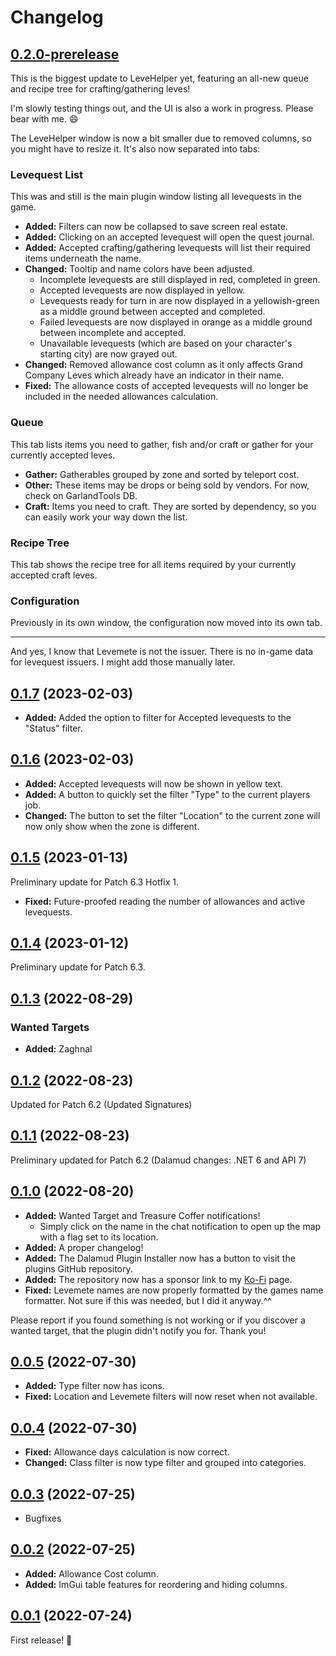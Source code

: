 # Changelog

## [0.2.0-prerelease]

This is the biggest update to LeveHelper yet, featuring an all-new queue and recipe tree for crafting/gathering leves!

I'm slowly testing things out, and the UI is also a work in progress. Please bear with me. :smile:

The LeveHelper window is now a bit smaller due to removed columns, so you might have to resize it. It's also now separated into tabs:

### Levequest List

This was and still is the main plugin window listing all levequests in the game.

- **Added:** Filters can now be collapsed to save screen real estate.
- **Added:** Clicking on an accepted levequest will open the quest journal.
- **Added:** Accepted crafting/gathering levequests will list their required items underneath the name.
- **Changed:** Tooltip and name colors have been adjusted.
  - Incomplete levequests are still displayed in red, completed in green.
  - Accepted levequests are now displayed in yellow.
  - Levequests ready for turn in are now displayed in a yellowish-green as a middle ground between accepted and completed.
  - Failed levequests are now displayed in orange as a middle ground between incomplete and accepted.
  - Unavailable levequests (which are based on your character's starting city) are now grayed out.
- **Changed:** Removed allowance cost column as it only affects Grand Company Leves which already have an indicator in their name.
- **Fixed:** The allowance costs of accepted levequests will no longer be included in the needed allowances calculation.

### Queue

This tab lists items you need to gather, fish and/or craft or gather for your currently accepted leves.

- **Gather:** Gatherables grouped by zone and sorted by teleport cost.
- **Other:** These items may be drops or being sold by vendors. For now, check on GarlandTools DB.
- **Craft:** Items you need to craft. They are sorted by dependency, so you can easily work your way down the list.

### Recipe Tree

This tab shows the recipe tree for all items required by your currently accepted craft leves.

### Configuration

Previously in its own window, the configuration now moved into its own tab.

---

And yes, I know that Levemete is not the issuer. There is no in-game data for levequest issuers. I might add those manually later.

## [0.1.7] (2023-02-03)

- **Added:** Added the option to filter for Accepted levequests to the "Status" filter.

## [0.1.6] (2023-02-03)

- **Added:** Accepted levequests will now be shown in yellow text.
- **Added:** A button to quickly set the filter "Type" to the current players job.
- **Changed:** The button to set the filter "Location" to the current zone will now only show when the zone is different.

## [0.1.5] (2023-01-13)

Preliminary update for Patch 6.3 Hotfix 1.

- **Fixed:** Future-proofed reading the number of allowances and active levequests.

## [0.1.4] (2023-01-12)

Preliminary update for Patch 6.3.

## [0.1.3] (2022-08-29)

### Wanted Targets

- **Added:** Zaghnal

## [0.1.2] (2022-08-23)

Updated for Patch 6.2 (Updated Signatures)

## [0.1.1] (2022-08-23)

Preliminary updated for Patch 6.2 (Dalamud changes: .NET 6 and API 7)

## [0.1.0] (2022-08-20)

- **Added:** Wanted Target and Treasure Coffer notifications!
  - Simply click on the name in the chat notification to open up the map with a flag set to its location.
- **Added:** A proper changelog!
- **Added:** The Dalamud Plugin Installer now has a button to visit the plugins GitHub repository.
- **Added:** The repository now has a sponsor link to my [Ko-Fi](https://ko-fi.com/haselnussbomber) page.
- **Fixed:** Levemete names are now properly formatted by the games name formatter. Not sure if this was needed, but I did it anyway.^^

Please report if you found something is not working or if you discover a wanted target, that the plugin didn't notify you for. Thank you!

## [0.0.5] (2022-07-30)

- **Added:** Type filter now has icons.
- **Fixed:** Location and Levemete filters will now reset when not available.

## [0.0.4] (2022-07-30)

- **Fixed:** Allowance days calculation is now correct.
- **Changed:** Class filter is now type filter and grouped into categories.

## [0.0.3] (2022-07-25)

- Bugfixes

## [0.0.2] (2022-07-25)

- **Added:** Allowance Cost column.
- **Added:** ImGui table features for reordering and hiding columns.

## [0.0.1] (2022-07-24)

First release! 🥳

[Unreleased]: https://github.com/Haselnussbomber/LeveHelper/compare/v0.1.7...HEAD
[0.2.0-prerelease]: https://github.com/Haselnussbomber/LeveHelper/compare/v0.1.7...prerelease
[0.1.7]: https://github.com/Haselnussbomber/LeveHelper/compare/v0.1.6...v0.1.7
[0.1.6]: https://github.com/Haselnussbomber/LeveHelper/compare/v0.1.5...v0.1.6
[0.1.5]: https://github.com/Haselnussbomber/LeveHelper/compare/v0.1.4...v0.1.5
[0.1.4]: https://github.com/Haselnussbomber/LeveHelper/compare/v0.1.3...v0.1.4
[0.1.3]: https://github.com/Haselnussbomber/LeveHelper/compare/v0.1.2...v0.1.3
[0.1.2]: https://github.com/Haselnussbomber/LeveHelper/compare/v0.1.1...v0.1.2
[0.1.1]: https://github.com/Haselnussbomber/LeveHelper/compare/v0.1.0...v0.1.1
[0.1.0]: https://github.com/Haselnussbomber/LeveHelper/compare/v0.0.5...v0.1.0
[0.0.5]: https://github.com/Haselnussbomber/LeveHelper/compare/v0.0.4...v0.0.5
[0.0.4]: https://github.com/Haselnussbomber/LeveHelper/compare/v0.0.3...v0.0.4
[0.0.3]: https://github.com/Haselnussbomber/LeveHelper/compare/v0.0.2...v0.0.3
[0.0.2]: https://github.com/Haselnussbomber/LeveHelper/compare/v0.0.1...v0.0.2
[0.0.1]: https://github.com/Haselnussbomber/LeveHelper/commit/139f3c09
